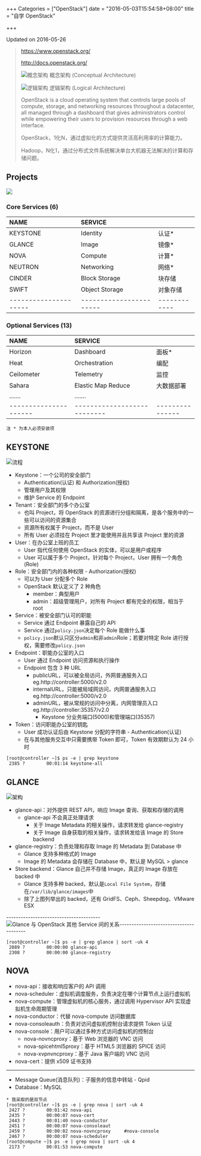 +++
Categories = ["OpenStack"]
date = "2016-05-03T15:54:58+08:00"
title = "自学 OpenStack"

+++

<!--more-->

Updated on 2016-05-26

> https://www.openstack.org/
>
> http://docs.openstack.org/
>
> ![](/uploads/openstack-architecture.png "概念架构")
> 概念架构 (Conceptual Architecture)
>
> ![](/uploads/openstack-architecture2.png "逻辑架构")
> 逻辑架构 (Logical Architecture)
>
> OpenStack is a cloud operating system that controls large pools of compute, storage, and networking resources throughout a datacenter, all managed through a dashboard that gives administrators control while empowering their users to provision resources through a web interface.
>
> OpenStack，1化N，通过虚拟化的方式提供灵活高利用率的计算能力。
>
> Hadoop，N化1，通过分布式文件系统解决单台大机器无法解决的计算和存储问题。

## Projects
![](/uploads/openstack-core.png)

### Core Services (6)
|NAME|SERVICE||
|:--|:--|:--|
|KEYSTONE|Identity|认证*|
|GLANCE|Image|镜像*|
|NOVA|Compute|计算*|
|NEUTRON|Networking|网络*|
|CINDER|Block Storage|块存储|
|SWIFT|Object Storage|对象存储|
|---------------------|-----------------------|------------|

### Optional Services (13)
|NAME|SERVICE||
|:--|:--|:--|
|Horizon|Dashboard|面板*|
|Heat|Orchestration|编配|
|Ceilometer|Telemetry|监控|
|Sahara|Elastic Map Reduce|大数据部署|
|.......|.......|
|---------------------|---------------------------|---------------|
`注 * 为本人必须安装项`

## KEYSTONE
![](/uploads/openstack-keystone.svg "流程")

* Keystone：一个公司的安全部门
  * Authentication(认证) 和 Authorization(授权)
  * 管理用户及其权限
  * 维护 Service 的 Endpoint
* Tenant：安全部门的多个办公室
  * 也叫 Project，将 OpenStack 的资源进行分组和隔离，是各个服务中的一些可以访问的资源集合
  * 资源所有权属于 Project，而不是 User
  * 所有 User 必须挂在 Project 里才能使用并且共享该 Project 里的资源
* User：在办公室上班的员工
  * User 指代任何使用 OpenStack 的实体，可以是用户或程序
  * User 可以属于多个 Project，针对每个 Project，User 拥有一个角色(Role)
* Role：安全部门内的各种权限 - Authorization(授权)
  * 可以为 User 分配多个 Role
  * OpenStack 默认定义了 2 种角色
      * member：典型用户
      * admin：超级管理用户，对所有 Project 都有完全的权限，相当于 root
* Service：被安全部门认可的职能
  * Service 通过 Endpoint 暴露自己的 API
  * Service 通过`policy.json`决定每个 Role 能做什么事
  * `policy.json`默认只区分`admin`和非`admin`Role；若要对特定 Role 进行授权，需要修改`policy.json`
* Endpoint：职能办公室的入口
  * User 通过 Endpoint 访问资源和执行操作
  * Endpoint 包含 3 种 URL
      * publicURL，可以被全局访问，外网普通服务入口 eg.http://controller:5000/v2.0
      * internalURL，只能被局域网访问，内网普通服务入口 eg.http://controller:5000/v2.0
      * adminURL，被从常规的访问中分离，内网管理员入口 eg.http://controller:35357/v2.0
          * Keystone 分业务端口(5000)和管理端口(35357)
* Token：访问职能办公室的钥匙
  * User 成功认证后由 Keystone 分配的字符串 - Authentication(认证)
  * 在与其他服务交互中只需要携带 Token 即可，Token 有效期默认为 24 小时

```
[root@controller ~]$ ps -e | grep keystone
 2385 ?        00:01:14 keystone-all
```

## GLANCE
![](/uploads/openstack-glance.svg "架构")

* glance-api：对外提供 REST API，响应 Image 查询、获取和存储的调用
  * glance-api 不会真正处理请求
      * 关于 Image Metadata 的相关操作，请求转发给 glance-registry
      * 关于 Image 自身获取的相关操作，请求转发给该 Image 的 Store backend
* glance-registry：负责处理和存取 Image 的 Metadata 到 Database 中
  * Glance 支持多种格式的 Image
  * Image 的 Metadata 会存储在 Database 中，默认是 MySQL > glance
* Store backend：Glance 自己并不存储 Image，真正的 Image 存放在 backed 中
  * Glance 支持多种 backed，默认是`Local File System`，存储在`/var/lib/glance/images`中
  * 除了上图列举出的 backed，还有 GridFS、Ceph、Sheepdog、VMware ESX

---------------------------------------![](/uploads/openstack-glance2.svg "Glance 与 OpenStack 其他 Service 间的关系")---------------------------------------

```
[root@controller ~]$ ps -e | grep glance | sort -uk 4
 2089 ?        00:00:00 glance-api
 2308 ?        00:00:00 glance-registry
```

## NOVA

* nova-api：接收和响应客户的 API 调用
* nova-scheduler：虚拟机调度服务，负责决定在哪个计算节点上运行虚拟机
* nova-compute：管理虚拟机的核心服务，通过调用 Hypervisor API 实现虚拟机生命周期管理
* nova-conductor：代替 nova-compute 访问数据库
* nova-consoleauth：负责对访问虚拟机控制台请求提供 Token 认证
* nova-console：用户可以通过多种方式访问虚拟机的控制台
  * nova-novncproxy：基于 Web 浏览器的 VNC 访问
  * nova-spicehtml5proxy：基于 HTML5 浏览器的 SPICE 访问
  * nova-xvpnvncproxy：基于 Java 客户端的 VNC 访问
* nova-cert：提供 x509 证书支持

---------
* Message Queue(消息队列)：子服务的信息中转站 - Qpid
* Database：MySQL

```
* 我采取的是双节点
[root@controller ~]$ ps -e | grep nova | sort -uk 4
 2427 ?        00:01:42 nova-api
 2435 ?        00:00:07 nova-cert
 2443 ?        00:01:40 nova-conductor
 2451 ?        00:00:07 nova-consoleaut
 2459 ?        00:00:02 nova-novncproxy     #nova-console
 2467 ?        00:00:07 nova-scheduler
[root@compute ~]$ ps -e | grep nova | sort -uk 4
 2173 ?        00:01:53 nova-compute
```